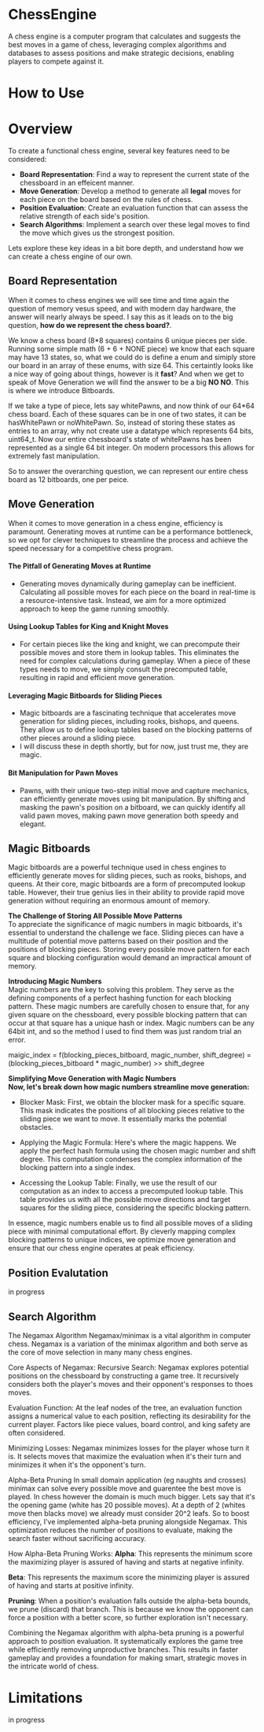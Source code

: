 # ChessEngine
A chess engine is a computer program that calculates and suggests the best moves in a game of chess, leveraging complex algorithms and databases to assess positions and make strategic decisions, enabling players to compete against it.

# How to Use

# Overview
To create a functional chess engine, several key features need to be considered:

- **Board Representation**: Find a way to represent the current state of the chessboard in an effeicent manner.
- **Move Generation**: Develop a method to generate all **legal** moves for each piece on the board based on the rules of chess.
- **Position Evaluation**: Create an evaluation function that can assess the relative strength of each side's position.
- **Search Algorithms**: Implement a search over these legal moves to find the move which gives us the strongest position.

Lets explore these key ideas in a bit bore depth, and understand how we can create a chess engine of our own.    

## Board Representation

When it comes to chess engines we will see time and time again the question of memory vesus speed, and with modern day hardware, the answer will nearly always be speed. 
I say this as it leads on to the big question, **how do we represent the chess board?**.

We know a chess board (8*8 squares) contains 6 unique pieces per side. Running some simple math (6 + 6 + NONE piece) we know that each square may have 13 states, so, 
what we could do is define a enum and simiply store our board in an array of these enums, with size 64. This certaintly looks like a nice way of going about things, however
is it **fast**? And when we get to speak of Move Generation we will find the answer to be a big **NO NO**. This is where we introduce Bitboards.

If we take a type of piece, lets say whitePawns, and now think of our 64*64 chess board. Each of these squares can be in one of two states, it can be hasWhitePawn or noWhitePawn. So, instead of storing these states as entries to an array, why not create use a datatype which represents 64 bits, uint64_t. Now our entire chessboard's state of whitePawns has been represented as a single 64 bit integer. On modern processors this allows for extremely fast manipulation.

So to answer the overarching question, we can represent our entire chess board as 12 bitboards, one per peice.     

## Move Generation

When it comes to move generation in a chess engine, efficiency is paramount. Generating moves at runtime can be a performance bottleneck, so we opt for clever techniques to streamline the process and achieve the speed necessary for a competitive chess program.

#### **The Pitfall of Generating Moves at Runtime**
- Generating moves dynamically during gameplay can be inefficient. Calculating all possible moves for each piece on the board in real-time is a resource-intensive task. Instead, we aim for a more optimized approach to keep the game running smoothly.

#### **Using Lookup Tables for King and Knight Moves**
- For certain pieces like the king and knight, we can precompute their possible moves and store them in lookup tables. This eliminates the need for complex calculations during gameplay. When a piece of these types needs to move, we simply consult the precomputed table, resulting in rapid and efficient move generation.

#### **Leveraging Magic Bitboards for Sliding Pieces**
- Magic bitboards are a fascinating technique that accelerates move generation for sliding pieces, including rooks, bishops, and queens. They allow us to define lookup tables based on the blocking patterns of other pieces around a sliding piece.
- I will discuss these in depth shortly, but for now, just trust me, they are magic.

#### **Bit Manipulation for Pawn Moves**
- Pawns, with their unique two-step initial move and capture mechanics, can efficiently generate moves using bit manipulation. By shifting and masking the pawn's position on a bitboard, we can quickly identify all valid pawn moves, making pawn move generation both speedy and elegant.    

## Magic Bitboards
Magic bitboards are a powerful technique used in chess engines to efficiently generate moves for sliding pieces, such as rooks, bishops, and queens. At their core, magic bitboards are a form of precomputed lookup table. However, their true genius lies in their ability to provide rapid move generation without requiring an enormous amount of memory.

**The Challenge of Storing All Possible Move Patterns**  
To appreciate the significance of magic numbers in magic bitboards, it's essential to understand the challenge we face. Sliding pieces can have a multitude of potential move patterns based on their position and the positions of blocking pieces. Storing every possible move pattern for each square and blocking configuration would demand an impractical amount of memory.

**Introducing Magic Numbers**  
Magic numbers are the key to solving this problem. They serve as the defining components of a perfect hashing function for each blocking pattern. These magic numbers are carefully chosen to ensure that, for any given square on the chessboard, every possible blocking pattern that can occur at that square has a unique hash or index. Magic numbers can be any 64bit int, and so the method I used to find them was just random trial an error.

maigic_index = f(blocking_pieces_bitboard, magic_number, shift_degree) = (blocking_pieces_bitboard * magic_number) >> shift_degree

**Simplifying Move Generation with Magic Numbers    
Now, let's break down how magic numbers streamline move generation:**    

- Blocker Mask: First, we obtain the blocker mask for a specific square. This mask indicates the positions of all blocking pieces relative to the sliding piece we want to move. It essentially marks the potential obstacles.

- Applying the Magic Formula: Here's where the magic happens. We apply the perfect hash formula using the chosen magic number and shift degree. This computation condenses the complex information of the blocking pattern into a single index.

- Accessing the Lookup Table: Finally, we use the result of our computation as an index to access a precomputed lookup table. This table provides us with all the possible move directions and target squares for the sliding piece, considering the specific blocking pattern.

In essence, magic numbers enable us to find all possible moves of a sliding piece with minimal computational effort. By cleverly mapping complex blocking patterns to unique indices, we optimize move generation and ensure that our chess engine operates at peak efficiency.

## Position Evalutation
in progress

## Search Algorithm



The Negamax Algorithm
Negamax/minimax is a vital algorithm in computer chess. Negamax is a variation of the minimax algorithm and both serve as the core of move selection in many many chess engines.

Core Aspects of Negamax:
Recursive Search: Negamax explores potential positions on the chessboard by constructing a game tree. It recursively considers both the player's moves and their opponent's responses to thoes moves.

Evaluation Function: At the leaf nodes of the tree, an evaluation function assigns a numerical value to each position, reflecting its desirability for the current player. Factors like piece values, board control, and king safety are often considered.

Minimizing Losses: Negamax minimizes losses for the player whose turn it is. It selects moves that maximize the evaluation when it's their turn and minimizes it when it's the opponent's turn.

Alpha-Beta Pruning
In small domain application (eg naughts and crosses) minimax can solve every possible move and guarentee the best move is played. In chess however the domain is much much bigger. Lets say that it's the opening game (white has 20 possible moves). At a depth of 2 (whites move then blacks move) we already must consider 20^2 leafs. So to boost efficiency, I've implemented alpha-beta pruning alongside Negamax. This optimization reduces the number of positions to evaluate, making the search faster without sacrificing accuracy.

How Alpha-Beta Pruning Works:
**Alpha**: This represents the minimum score the maximizing player is assured of having and starts at negative infinity.

**Beta**: This represents the maximum score the minimizing player is assured of having and starts at positive infinity.

**Pruning**: When a position's evaluation falls outside the alpha-beta bounds, we prune (discard) that branch. This is because we know the opponent can force a position with a better score, so further exploration isn't necessary.

Combining the Negamax algorithm with alpha-beta pruning is a powerful approach to position evaluation. It systematically explores the game tree while efficiently removing unproductive branches. This results in faster gameplay and provides a foundation for making smart, strategic moves in the intricate world of chess.

# Limitations
in progress
